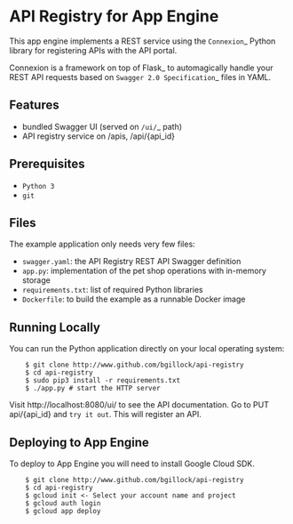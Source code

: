 # API Registry for App Engine

This app engine implements a REST service using the `Connexion`_ Python library for 
registering APIs with the API portal.

Connexion is a framework on top of Flask_ to automagically handle your REST API requests
based on `Swagger 2.0 Specification`_ files in YAML.

## Features

* bundled Swagger UI (served on `/ui/`_ path)
* API registry service on /apis, /api/{api_id}

## Prerequisites

* `Python 3`
* `git`

## Files

The example application only needs very few files:

* ``swagger.yaml``: the API Registry REST API Swagger definition
* ``app.py``: implementation of the pet shop operations with in-memory storage
* ``requirements.txt``: list of required Python libraries
* ``Dockerfile``: to build the example as a runnable Docker image

## Running Locally

You can run the Python application directly on your local operating system:

```
    $ git clone http://www.github.com/bgillock/api-registry
    $ cd api-registry
    $ sudo pip3 install -r requirements.txt
    $ ./app.py # start the HTTP server
```

Visit http://localhost:8080/ui/ to see the API documentation.
Go to PUT api/{api_id} and `try it out`. This will register an API.

## Deploying to App Engine

To deploy to App Engine you will need to install Google Cloud SDK.

```
    $ git clone http://www.github.com/bgillock/api-registry
    $ cd api-registry
    $ gcloud init <- Select your account name and project
    $ gcloud auth login
    $ gcloud app deploy
```
    


